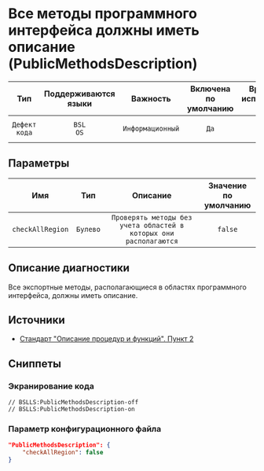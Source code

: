 # Все методы программного интерфейса должны иметь описание (PublicMethodsDescription)

|      Тип      |    Поддерживаются<br>языки    |     Важность     |    Включена<br>по умолчанию    |    Время на<br>исправление (мин)    |                            Теги                            |
|:-------------:|:-----------------------------:|:----------------:|:------------------------------:|:-----------------------------------:|:----------------------------------------------------------:|
| `Дефект кода` |         `BSL`<br>`OS`         | `Информационный` |              `Да`              |                 `1`                 |       `standard`<br>`brainoverload`<br>`badpractice`       |

## Параметры 


|       Имя        |   Тип    |                             Описание                              |    Значение<br>по умолчанию    |
|:----------------:|:--------:|:-----------------------------------------------------------------:|:------------------------------:|
| `checkAllRegion` | `Булево` | `Проверять методы без учета областей в которых они располагаются` |            `false`             |
<!-- Блоки выше заполняются автоматически, не трогать -->
## Описание диагностики
Все экспортные методы, располагающиеся в областях программного интерфейса, должны иметь описание.

## Источники
* [Стандарт "Описание процедур и функций". Пункт 2](https://its.1c.ru/db/v8std#content:453:hdoc)

## Сниппеты

<!-- Блоки ниже заполняются автоматически, не трогать -->
### Экранирование кода

```bsl
// BSLLS:PublicMethodsDescription-off
// BSLLS:PublicMethodsDescription-on
```

### Параметр конфигурационного файла

```json
"PublicMethodsDescription": {
    "checkAllRegion": false
}
```
